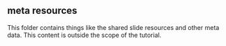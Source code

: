 ## meta resources

This folder contains things like the shared slide resources and other meta data. This content is outside the scope of the tutorial. 

